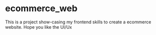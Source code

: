 # ecommerce_web

This is a project show-casing my frontend skills to create a ecommerce website.
Hope you like the UI/Ux
